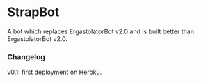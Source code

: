 # StrapBot
A bot which replaces ErgastolatorBot v2.0 and is built better than ErgastolatorBot v2.0.

### Changelog
v0.1: first deployment on Heroku.
